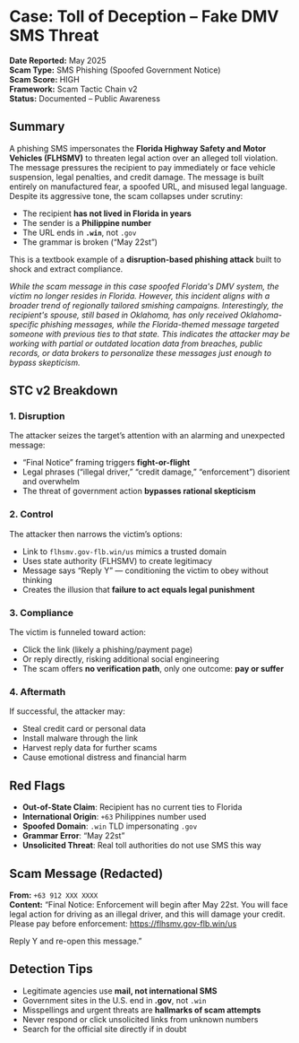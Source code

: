 # Case: Toll of Deception – Fake DMV SMS Threat

**Date Reported:** May 2025  
**Scam Type:** SMS Phishing (Spoofed Government Notice)  
**Scam Score:** HIGH  
**Framework:** Scam Tactic Chain v2  
**Status:** Documented – Public Awareness  

## Summary
A phishing SMS impersonates the **Florida Highway Safety and Motor Vehicles (FLHSMV)** to threaten legal action over an alleged toll violation. The message pressures the recipient to pay immediately or face vehicle suspension, legal penalties, and credit damage. The message is built entirely on manufactured fear, a spoofed URL, and misused legal language.
Despite its aggressive tone, the scam collapses under scrutiny:
- The recipient **has not lived in Florida in years**
- The sender is a **Philippine number**
- The URL ends in **`.win`**, not `.gov`
- The grammar is broken (“May 22st”)

This is a textbook example of a **disruption-based phishing attack** built to shock and extract compliance.

*While the scam message in this case spoofed Florida's DMV system, the victim no longer resides in Florida. However, this incident aligns with a broader trend of regionally tailored smishing campaigns. Interestingly, the recipient's spouse, still based in Oklahoma, has only received Oklahoma-specific phishing messages, while the Florida-themed message targeted someone with previous ties to that state. This indicates the attacker may be working with partial or outdated location data from breaches, public records, or data brokers to personalize these messages just enough to bypass skepticism.*

## STC v2 Breakdown

### 1. **Disruption**
The attacker seizes the target’s attention with an alarming and unexpected message:
- “Final Notice” framing triggers **fight-or-flight**
- Legal phrases (“illegal driver,” “credit damage,” “enforcement”) disorient and overwhelm
- The threat of government action **bypasses rational skepticism**

### 2. **Control**
The attacker then narrows the victim’s options:
- Link to `flhsmv.gov-flb.win/us` mimics a trusted domain  
- Uses state authority (FLHSMV) to create legitimacy  
- Message says “Reply Y” — conditioning the victim to obey without thinking  
- Creates the illusion that **failure to act equals legal punishment**

### 3. **Compliance**
The victim is funneled toward action:
- Click the link (likely a phishing/payment page)  
- Or reply directly, risking additional social engineering  
- The scam offers **no verification path**, only one outcome: **pay or suffer**

### 4. **Aftermath**
If successful, the attacker may:
- Steal credit card or personal data  
- Install malware through the link  
- Harvest reply data for further scams  
- Cause emotional distress and financial harm  

## Red Flags

- **Out-of-State Claim**: Recipient has no current ties to Florida  
- **International Origin**: `+63` Philippines number used  
- **Spoofed Domain**: `.win` TLD impersonating `.gov`  
- **Grammar Error**: “May 22st”  
- **Unsolicited Threat**: Real toll authorities do not use SMS this way  


## Scam Message (Redacted)

**From:** `+63 912 XXX XXXX`  
**Content:**
“Final Notice: Enforcement will begin after May 22st.
You will face legal action for driving as an illegal driver,
and this will damage your credit. Please pay before enforcement:
https://flhsmv.gov-flb.win/us

Reply Y and re-open this message.”

## Detection Tips

- Legitimate agencies use **mail, not international SMS**  
- Government sites in the U.S. end in **.gov**, not `.win`  
- Misspellings and urgent threats are **hallmarks of scam attempts**  
- Never respond or click unsolicited links from unknown numbers  
- Search for the official site directly if in doubt  
